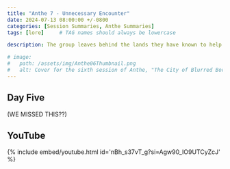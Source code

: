 ```yaml
---
title: "Anthe 7 - Unnecessary Encounter"
date: 2024-07-13 08:00:00 +/-0800
categories: [Session Summaries, Anthe Summaries]
tags: [lore]     # TAG names should always be lowercase

description: The group leaves behind the lands they have known to help their mysterious benefactors. The Kingdom of Fomoria stretches before them, an uninviting grassland to the sea.

# image:
#   path: /assets/img/Anthe06Thumbnail.png
#   alt: Cover for the sixth session of Anthe, "The City of Blurred Borders". Natalia and Lynore peacefully outlined in a charcoal sketch as described by the session. Made by Blake. 
---
```


## Day Five

(WE MISSED THIS??)

## YouTube

{% include embed/youtube.html id='nBh_s37vT_g?si=Agw90_IO9UTCyZcJ' %}
